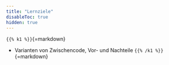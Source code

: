 ```yaml
---
title: "Lernziele"
disableToc: true
hidden: true
---
```



`{{% k1 %}}`{=markdown}
*   Varianten von Zwischencode, Vor- und Nachteile
`{{% /k1 %}}`{=markdown}
